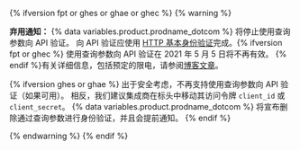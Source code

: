 {% ifversion fpt or ghes or ghae or ghec %}
{% warning %}

**弃用通知：** {% data variables.product.prodname_dotcom %} 将停止使用查询参数向 API 验证。 向 API 验证应使用 [HTTP 基本身份验证](/rest/overview/other-authentication-methods#via-oauth-and-personal-access-tokens)完成。{% ifversion fpt or ghec %} 使用查询参数向 API 验证在 2021 年 5 月 5 日将不再有效。 {% endif %}有关详细信息，包括预定的限电，请参阅[博客文章](https://developer.github.com/changes/2020-02-10-deprecating-auth-through-query-param/)。

{% ifversion ghes or ghae %} 出于安全考虑，不再支持使用查询参数向 API 验证（如果可用）。 相反，我们建议集成商在标头中移动其访问令牌 `client_id` 或 `client_secret`。 {% data variables.product.prodname_dotcom %} 将宣布删除通过查询参数进行身份验证，并且会提前通知。 {% endif %}

{% endwarning %}
{% endif %}
